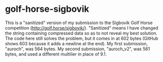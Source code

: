 # golf-horse-sigbovik
This is a "sanitized" version of my submission to the Sigbovik Golf Horse competition (http://golf.horse/sigbovik/). "Sanitized" means I have changed the  string containing compressed data so as to not reveal my best solution. The code here still solves the problem, but it comes in at 602 bytes (GitHub shows 603 because it adds a newline at the end). My first submission, "auroch", was 564 bytes. My second submission, "auroch_v2", was 561 bytes, and used a different multilier in place of 9.1.
